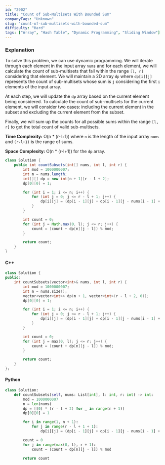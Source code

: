 ```yaml
---
id: "2902"
title: "Count of Sub-Multisets With Bounded Sum"
companyTags: "Unknown"
slug: "count-of-sub-multisets-with-bounded-sum"
difficulty: "Hard"
tags: ["Array", "Hash Table", "Dynamic Programming", "Sliding Window"]
---
```


### Explanation

To solve this problem, we can use dynamic programming. We will iterate through each element in the input array `nums` and for each element, we will calculate the count of sub-multisets that fall within the range `[l, r]` considering that element. We will maintain a 2D array `dp` where `dp[i][j]` represents the count of sub-multisets whose sum is `j` considering the first `i` elements of the input array.

At each step, we will update the `dp` array based on the current element being considered. To calculate the count of sub-multisets for the current element, we will consider two cases: including the current element in the subset and excluding the current element from the subset.

Finally, we will sum up the counts for all possible sums within the range `[l, r]` to get the total count of valid sub-multisets.

**Time Complexity:** O(n * (r-l+1)) where `n` is the length of the input array `nums` and `(r-l+1)` is the range of sums.

**Space Complexity:** O(n * (r-l+1)) for the `dp` array.

```java
class Solution {
    public int countSubsets(int[] nums, int l, int r) {
        int mod = 1000000007;
        int n = nums.length;
        int[][] dp = new int[n + 1][r - l + 2];
        dp[0][0] = 1;

        for (int i = 1; i <= n; i++) {
            for (int j = 0; j <= r - l + 1; j++) {
                dp[i][j] = (dp[i - 1][j] + dp[i - 1][j - nums[i - 1] + l]) % mod;
            }
        }

        int count = 0;
        for (int j = Math.max(0, l); j <= r; j++) {
            count = (count + dp[n][j - l]) % mod;
        }

        return count;
    }
}
```

#### C++
```cpp
class Solution {
public:
    int countSubsets(vector<int>& nums, int l, int r) {
        int mod = 1000000007;
        int n = nums.size();
        vector<vector<int>> dp(n + 1, vector<int>(r - l + 2, 0));
        dp[0][0] = 1;

        for (int i = 1; i <= n; i++) {
            for (int j = 0; j <= r - l + 1; j++) {
                dp[i][j] = (dp[i - 1][j] + dp[i - 1][j - nums[i - 1] + l]) % mod;
            }
        }

        int count = 0;
        for (int j = max(0, l); j <= r; j++) {
            count = (count + dp[n][j - l]) % mod;
        }

        return count;
    }
};
```

#### Python
```python
class Solution:
    def countSubsets(self, nums: List[int], l: int, r: int) -> int:
        mod = 1000000007
        n = len(nums)
        dp = [[0] * (r - l + 2) for _ in range(n + 1)]
        dp[0][0] = 1

        for i in range(1, n + 1):
            for j in range(r - l + 1 + 1):
                dp[i][j] = (dp[i - 1][j] + dp[i - 1][j - nums[i - 1] + l]) % mod

        count = 0
        for j in range(max(0, l), r + 1):
            count = (count + dp[n][j - l]) % mod

        return count
```